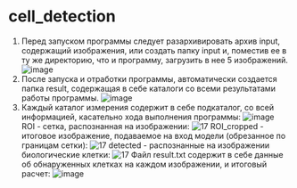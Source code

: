 # cell_detection
1. Перед запуском программы следует разархивировать  архив input, содержащий изображения, или создать папку input и, поместив ее в ту же директорию, что и программу, загрузить в нее 5 изображений.
![image](https://github.com/user-attachments/assets/e2edf458-6caa-44ec-abfe-0c43e3de3bfc)
2. После запуска и отработки программы, автоматически создается папка result, содержащая в себе каталоги со всеми результатами работы программы.
![image](https://github.com/user-attachments/assets/072b0c4a-aa82-4272-a309-0a325a425d74)
3. Каждый каталог измерения содержит в себе подкаталог, со всей информацией, касательно хода выполнения программы:
![image](https://github.com/user-attachments/assets/32f91fb4-3ed0-45fa-9524-abb2811f0724)
ROI - сетка, распознанная на изображении:
![17](https://github.com/user-attachments/assets/9f4fb586-3887-416e-a3b8-7bc77e835e39)
ROI_cropped - итоговое изображение, подаваемое на вход модели (обрезанное по границам сетки):
![17](https://github.com/user-attachments/assets/80f775f2-0c08-4f36-8c0a-053c332d4061)
detected - распознанные на изображении биологические клетки:
![17](https://github.com/user-attachments/assets/96da58e0-d1c4-45a9-866f-2c1e74fb99b3)
Файл result.txt содержит в себе данные об обнаруженных клетках на каждом изображении, и итоговый расчет:
![image](https://github.com/user-attachments/assets/1928631b-bd60-4a9c-b14d-50ef07d08aa4)



